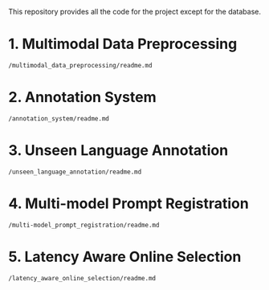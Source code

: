 This repository provides all the code for the project except for the database.

# 1. Multimodal Data Preprocessing
`/multimodal_data_preprocessing/readme.md`

# 2. Annotation System
`/annotation_system/readme.md`

# 3. Unseen Language Annotation
`/unseen_language_annotation/readme.md`

# 4. Multi-model Prompt Registration
`/multi-model_prompt_registration/readme.md`

# 5. Latency Aware Online Selection
`/latency_aware_online_selection/readme.md`
